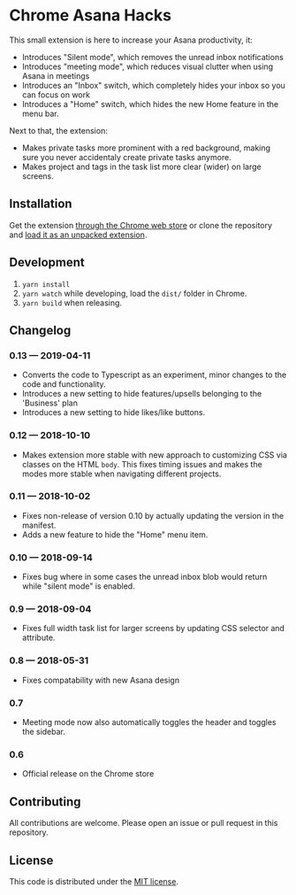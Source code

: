 # Chrome Asana Hacks

This small extension is here to increase your Asana productivity, it:

* Introduces "Silent mode", which removes the unread inbox notifications
* Introduces "meeting mode", which reduces visual clutter when using Asana in meetings
* Introduces an "Inbox" switch, which completely hides your inbox so you can focus on work
* Introduces a "Home" switch, which hides the new Home feature in the menu bar.

Next to that, the extension:

* Makes private tasks more prominent with a red background, making sure you never accidentaly create private tasks anymore.
* Makes project and tags in the task list more clear (wider) on large screens.

## Installation
Get the extension [through the Chrome web store][1] or clone the repository and [load it as an unpacked extension][2].

## Development
1. `yarn install`
2. `yarn watch` while developing, load the `dist/` folder in Chrome.
3. `yarn build` when releasing.

## Changelog

### 0.13 — 2019-04-11
* Converts the code to Typescript as an experiment, minor changes to the code and functionality.
* Introduces a new setting to hide features/upsells belonging to the 'Business' plan
* Introduces a new setting to hide likes/like buttons.

### 0.12 — 2018-10-10
* Makes extension more stable with new approach to customizing CSS via classes on the HTML `body`. This fixes timing issues and makes the modes more stable when navigating different projects.

### 0.11 — 2018-10-02
* Fixes non-release of version 0.10 by actually updating the version in the manifest.
* Adds a new feature to hide the "Home" menu item.

### 0.10 — 2018-09-14
* Fixes bug where in some cases the unread inbox blob would return while "silent mode" is enabled.

### 0.9 — 2018-09-04
* Fixes full width task list for larger screens by updating CSS selector and attribute.

### 0.8 — 2018-05-31
* Fixes compatability with new Asana design

### 0.7
* Meeting mode now also automatically toggles the header and toggles the sidebar.

### 0.6
* Official release on the Chrome store

## Contributing

All contributions are welcome. Please open an issue or pull request in this repository.

## License

This code is distributed under the [MIT license][3].


[1]: https://chrome.google.com/webstore/detail/aednamkkbmbonmnmohjfhgmekggbnjlh
[2]: https://developer.chrome.com/extensions/getstarted#load
[3]: LICENSE
